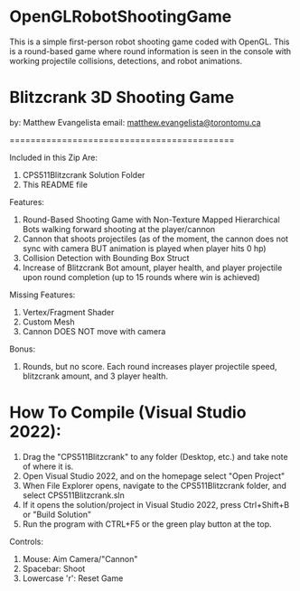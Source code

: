 # OpenGLRobotShootingGame
This is a simple first-person robot shooting game coded with OpenGL. This is a round-based game where round information is seen in the console with working projectile collisions, detections, and robot animations. 

# Blitzcrank 3D Shooting Game
by: Matthew Evangelista
email: matthew.evangelista@torontomu.ca

===========================================

Included in this Zip Are:
1. CPS511Blitzcrank Solution Folder
2. This README file

Features:
1. Round-Based Shooting Game with Non-Texture Mapped Hierarchical Bots walking forward shooting at 
the player/cannon
2. Cannon that shoots projectiles (as of the moment, the cannon does not sync with camera BUT
animation is played when player hits 0 hp)
3. Collision Detection with Bounding Box Struct
4. Increase of Blitzcrank Bot amount, player health, and player projectile upon round completion (up to 15 rounds where win is achieved)

Missing Features:
1. Vertex/Fragment Shader
2. Custom Mesh
3. Cannon DOES NOT move with camera

Bonus:
1. Rounds, but no score. Each round increases player projectile speed, blitzcrank amount, and 3
player health.

How To Compile (Visual Studio 2022):
===========================================

1. Drag the "CPS511Blitzcrank" to any folder (Desktop, etc.) and take note of where it is.
2. Open Visual Studio 2022, and on the homepage select "Open Project"
3. When File Explorer opens, navigate to the CPS511Blitzcrank folder, and select CPS511Blitzcrank.sln
4. If it opens the solution/project in Visual Studio 2022, press Ctrl+Shift+B or "Build Solution"
5. Run the program with CTRL+F5 or the green play button at the top.

Controls:

1. Mouse: Aim Camera/"Cannon"
2. Spacebar: Shoot
3. Lowercase 'r': Reset Game
